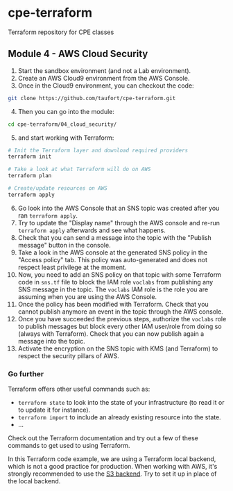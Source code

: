 # cpe-terraform

Terraform repository for CPE classes

## Module 4 - AWS Cloud Security

1) Start the sandbox environment (and not a Lab environment).
2) Create an AWS Cloud9 environment from the AWS Console.
3) Once in the Cloud9 environment, you can checkout the code:
```bash
git clone https://github.com/taufort/cpe-terraform.git
```
4) Then you can go into the module:
```bash
cd cpe-terraform/04_cloud_security/
```
5) and start working with Terraform:
```bash
# Init the Terraform layer and download required providers
terraform init

# Take a look at what Terraform will do on AWS
terraform plan

# Create/update resources on AWS
terraform apply
```
6) Go look into the AWS Console that an SNS topic was created after you ran `terraform apply`. 
7) Try to update the "Display name" through the AWS console and re-run `terraform apply` afterwards and see what
happens.
8) Check that you can send a message into the topic with the "Publish message" button in the console.
9) Take a look in the AWS console at the generated SNS policy in the "Access policy" tab. This policy 
was auto-generated and does not respect least privilege at the moment.
10) Now, you need to add an SNS policy on that topic with some Terraform code in `sns.tf` file to block the 
IAM role `voclabs` from publishing any SNS message in the topic. The `voclabs` IAM role is the role you
are assuming when you are using the AWS Console.
11) Once the policy has been modified with Terraform. Check that you cannot publish anymore an event in the topic
through the AWS console.
12) Once you have succeeded the previous steps, authorize the `voclabs` role to publish messages but block
every other IAM user/role from doing so (always with Terraform). Check that you can now publish again a message
into the topic.
13) Activate the encryption on the SNS topic with KMS (and Terraform) to respect the security pillars of AWS. 

### Go further

Terraform offers other useful commands such as:
 * `terraform state` to look into the state of your infrastructure (to read it or to update it for instance).
 * `terraform import` to include an already existing resource into the state.
 * ...

Check out the Terraform documentation and try out a few of these commands to get used to using Terraform. 

In this Terraform code example, we are using a Terraform local backend, which is not a good practice for
production. When working with AWS, it's strongly recommended to use 
the [S3 backend](https://www.terraform.io/language/settings/backends/s3). Try to set it up in place of the local
backend.
